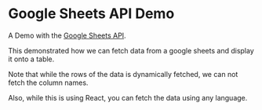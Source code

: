 # Google Sheets API Demo

A Demo with the [Google Sheets API](https://developers.google.com/sheets/).

This demonstrated how we can fetch data from a google sheets and display it onto a table.

Note that while the rows of the data is dynamically fetched, we can not fetch the column names.

Also, while this is using React, you can fetch the data using any language.
